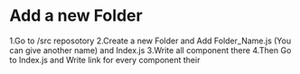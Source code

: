 # Add a new Folder
1.Go to /src reposotory
2.Create a new Folder and Add Folder_Name.js (You can give another name) and Index.js
3.Write all component there
4.Then Go to Index.js and Write link for every component their